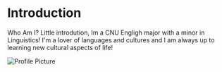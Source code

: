 # Introduction
 Who Am I? 
Little introdution, Im a CNU Engligh major with a minor in Linguistics! I'm a lover of languages and cultures and I am always up to learning new cultural aspects of life! 


 ![Profile Picture](https://AdaChicas3.github.io/Ada-Chicas-CNU/images/pfp2.jpg)
